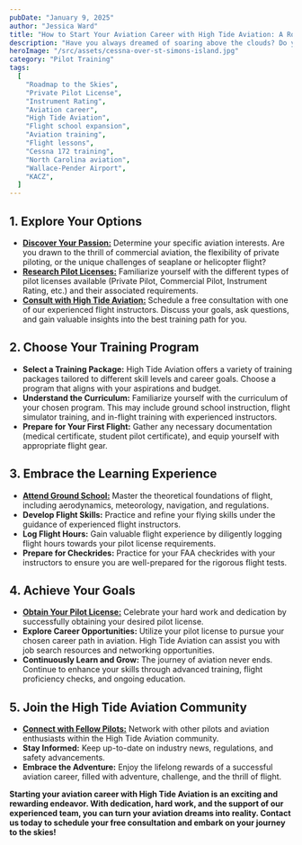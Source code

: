 ```yaml
---
pubDate: "January 9, 2025"
author: "Jessica Ward"
title: "How to Start Your Aviation Career with High Tide Aviation: A Roadmap to the Skies"
description: "Have you always dreamed of soaring above the clouds? Do you yearn for the freedom and adventure of flight? High Tide Aviation offers a pathway to turn your aviation aspirations into reality. This roadmap will guide you through the steps to embark on your aviation career with us."
heroImage: "/src/assets/cessna-over-st-simons-island.jpg"
category: "Pilot Training"
tags:
  [
    "Roadmap to the Skies",
    "Private Pilot License",
    "Instrument Rating",
    "Aviation career",
    "High Tide Aviation",
    "Flight school expansion",
    "Aviation training",
    "Flight lessons",
    "Cessna 172 training",
    "North Carolina aviation",
    "Wallace-Pender Airport",
    "KACZ",
  ]
---
```


## 1. Explore Your Options

- [**Discover Your Passion:**](/first-time-pilots) Determine your specific aviation interests. Are you drawn to the thrill of commercial aviation, the flexibility of private piloting, or the unique challenges of seaplane or helicopter flight?
- [**Research Pilot Licenses:**](/flight-training/private-pilot) Familiarize yourself with the different types of pilot licenses available (Private Pilot, Commercial Pilot, Instrument Rating, etc.) and their associated requirements.
- [**Consult with High Tide Aviation:**](/contact-us) Schedule a free consultation with one of our experienced flight instructors. Discuss your goals, ask questions, and gain valuable insights into the best training path for you.

## 2. Choose Your Training Program

- **Select a Training Package:** High Tide Aviation offers a variety of training packages tailored to different skill levels and career goals. Choose a program that aligns with your aspirations and budget.
- **Understand the Curriculum:** Familiarize yourself with the curriculum of your chosen program. This may include ground school instruction, flight simulator training, and in-flight training with experienced instructors.
- **Prepare for Your First Flight:** Gather any necessary documentation (medical certificate, student pilot certificate), and equip yourself with appropriate flight gear.

## 3. Embrace the Learning Experience

- [**Attend Ground School:**](/flight-training/ground-school) Master the theoretical foundations of flight, including aerodynamics, meteorology, navigation, and regulations.
- **Develop Flight Skills:** Practice and refine your flying skills under the guidance of experienced flight instructors.
- **Log Flight Hours:** Gain valuable flight experience by diligently logging flight hours towards your pilot license requirements.
- **Prepare for Checkrides:** Practice for your FAA checkrides with your instructors to ensure you are well-prepared for the rigorous flight tests.

## 4. Achieve Your Goals

- [**Obtain Your Pilot License:**](/flight-training/private-pilot) Celebrate your hard work and dedication by successfully obtaining your desired pilot license.
- **Explore Career Opportunities:** Utilize your pilot license to pursue your chosen career path in aviation. High Tide Aviation can assist you with job search resources and networking opportunities.
- **Continuously Learn and Grow:** The journey of aviation never ends. Continue to enhance your skills through advanced training, flight proficiency checks, and ongoing education.

## 5. Join the High Tide Aviation Community

- [**Connect with Fellow Pilots:**](https://www.facebook.com/flyhightide) Network with other pilots and aviation enthusiasts within the High Tide Aviation community.
- **Stay Informed:** Keep up-to-date on industry news, regulations, and safety advancements.
- **Embrace the Adventure:** Enjoy the lifelong rewards of a successful aviation career, filled with adventure, challenge, and the thrill of flight.

**Starting your aviation career with High Tide Aviation is an exciting and rewarding endeavor. With dedication, hard work, and the support of our experienced team, you can turn your aviation dreams into reality. Contact us today to schedule your free consultation and embark on your journey to the skies!**
